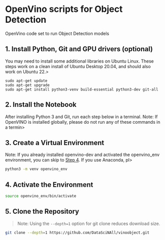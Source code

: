 # OpenVino scripts for Object Detection

OpenVino code set to run Object Detection models

## 1. Install Python, Git and GPU drivers (optional)

You may need to install some additional libraries on Ubuntu Linux. These steps work on a clean install of Ubuntu Desktop 20.04, and should also work on Ubuntu 22.>

```
sudo apt-get update
sudo apt-get upgrade
sudo apt-get install python3-venv build-essential python3-dev git-all
```

## 2. Install the Notebook

After installing Python 3 and Git, run each step below in a terminal. Note: If OpenVINO is installed globally, please do not run any of these commands in a termin>

## 3. Create a Virtual Environment

Note: If you already installed openvino-dev and activated the openvino_env environment, you can skip to [Step 4](#4-clone-the-repository). If you use Anaconda, pl>

```bash
python3 -m venv openvino_env
```

## 4. Activate the Environment

```bash
source openvino_env/bin/activate
```

## 5. Clone the Repository

> Note: Using the `--depth=1` option for git clone reduces download size.

```bash
git clone --depth=1 https://github.com/DataSciNAll/vinoobject.git
